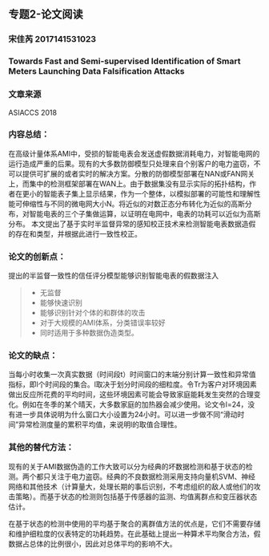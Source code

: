 ## 专题2-论文阅读
### 宋佳芮 2017141531023 
### Towards Fast and Semi-supervised Identification of Smart Meters Launching Data Falsification Attacks
### 文章来源 
ASIACCS 2018
### 内容总结：
在高级计量体系AMI中，受损的智能电表会发送虚假数据消耗电力，对智能电网的运行造成严重的后果。现有的大多数防御模型只处理来自个别客户的电力盗窃，不可以提供可扩展的或者实时的解决方案。分散的防御模型部署在NAN或FAN网关上，而集中的检测框架部署在WAN上。由于数据集没有显示实际的拓扑结构，作者在更小的智能表子集上显示结果，作为一个整体，以模拟部署的可能性和理解性能可伸缩性与不同的微电网大小N。将近似的对数正态分布转化为近似的高斯分布，对智能电表的三个子集做运算，以证明在电网中，电表的功耗可以近似为高斯分布。
本文提出了基于实时半监督异常的感知校正技术来检测智能电表数据造假的存在和类型，并根据此进行一致性校正。
### 论文的创新点：
提出的半监督一致性的信任评分模型能够识别智能电表的假数据注入
> * 无监督
> * 能够快速识别
> * 能够识别针对个体的和群体的攻击
> * 对于大规模的AMI体系，分类错误率较好
> * 同时适用于多种数据伪造类型。

### 论文的缺点：
当每小时收集一次真实数据（时间段t）时间窗口的末端分别计算一致性和异常值指标，即l个时间段的集合。l取决于划分时间段的细粒度。令Tr为客户对环境因素做出反应所花费的平均时间，这些环境因素可能会导致家庭能耗发生突然的合理变化。例如在冬季的某个晴天，大多数家庭的加热器会减少使用。论文令l=24，没有进一步具体说明为什么窗口大小设置为24小时。可以进一步做不同“滑动时间”异常检测度量的累积平均值，来说明l的取值合理性。
### 其他的替代方法：
现有的关于AMI数据伪造的工作大致可以分为经典的坏数据检测和基于状态的检测。两个都只关注于电力盗窃。经典的不良数据检测采用支持向量机SVM、神经网络和其他技术（计算量大，处理长期的事后识别，不考虑组织的敌人或他们的攻击策略）。而基于状态的检测则包括基于传感器的监测、均值离群点和变压器状态估计。

在基于状态的检测中使用的平均基于聚合的离群值方法的优点是，它们不需要存储和维护细粒度的仪表特定的功耗趋势。在此基础上提出一种算术平均聚合方法，假数据占总体的比例很小，因此对总体平均的影响不大。
